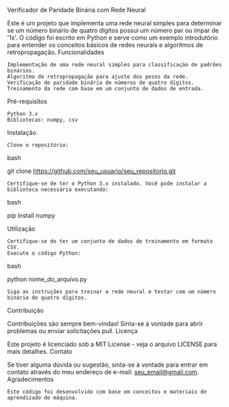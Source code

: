 Verificador de Paridade Binária com Rede Neural

Este é um projeto que implementa uma rede neural simples para determinar se um número binário de quatro dígitos possui um número par ou ímpar de '1s'. O código foi escrito em Python e serve como um exemplo introdutório para entender os conceitos básicos de redes neurais e algoritmos de retropropagação.
Funcionalidades

    Implementação de uma rede neural simples para classificação de padrões binários.
    Algoritmo de retropropagação para ajuste dos pesos da rede.
    Verificação de paridade binária de números de quatro dígitos.
    Treinamento da rede com base em um conjunto de dados de entrada.

Pré-requisitos

    Python 3.x
    Bibliotecas: numpy, csv

Instalação

    Clone o repositório:

bash

git clone https://github.com/seu_usuario/seu_repositorio.git

    Certifique-se de ter o Python 3.x instalado. Você pode instalar a biblioteca necessária executando:

bash

pip install numpy

Utilização

    Certifique-se de ter um conjunto de dados de treinamento em formato CSV.
    Execute o código Python:

bash

python nome_do_arquivo.py

    Siga as instruções para treinar a rede neural e testar com um número binário de quatro dígitos.

Contribuição

Contribuições são sempre bem-vindas! Sinta-se à vontade para abrir problemas ou enviar solicitações pull.
Licença

Este projeto é licenciado sob a MIT License - veja o arquivo LICENSE para mais detalhes.
Contato

Se tiver alguma dúvida ou sugestão, sinta-se à vontade para entrar em contato através do meu endereço de e-mail: seu_email@gmail.com.
Agradecimentos

    Este código foi desenvolvido com base em conceitos e materiais de aprendizado de máquina.

